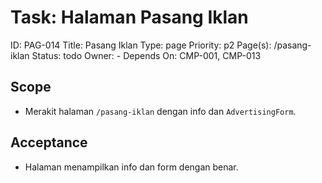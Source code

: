 # Task: Halaman Pasang Iklan
ID: PAG-014
Title: Pasang Iklan
Type: page
Priority: p2
Page(s): /pasang-iklan
Status: todo
Owner: -
Depends On: CMP-001, CMP-013

## Scope
- Merakit halaman `/pasang-iklan` dengan info dan `AdvertisingForm`.

## Acceptance
- Halaman menampilkan info dan form dengan benar.

